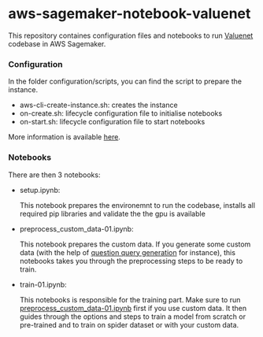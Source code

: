 # aws-sagemaker-notebook-valuenet


This repository containes configuration files and notebooks to run [Valuenet](https://github.com/brunnurs/valuenet) codebase in AWS Sagemaker.

### Configuration

In the folder configuration/scripts, you can find the script to prepare the instance.

- aws-cli-create-instance.sh: creates the instance
- on-create.sh: lifecycle configuration file to initialise notebooks
- on-start.sh: lifecycle configuration file to start notebooks

More information is available [here](https://docs.aws.amazon.com/sagemaker/latest/dg/notebook-lifecycle-config.html).

### Notebooks
There are then 3 notebooks:
- setup.ipynb: 

    This notebook prepares the environemnt to run the codebase, installs all required pip libraries and validate the the gpu is available
    
- preprocess_custom_data-01.ipynb:

    This notebook prepares the custom data. If you generate some custom data (with the help of [question query generation](https://github.com/statistikZH/statbot/blob/main/hackathon_hackzurich/generate_sql_statments_and_questions.ipynb) for instance), this notebooks takes you through the preprocessing steps to be ready to train.
    
- train-01.ipynb:

    This notebooks is responsible for the training part. Make sure to run [preprocess_custom_data-01.ipynb](https://github.com/hack-with-admin-ch/aws-sagemaker-notebook-valuenet/blob/main/preprocess_custom_data-01.ipynb) first if you use custom data. It then guides through the options and steps to train a model from scratch or pre-trained and to train on spider dataset or with your custom data.
